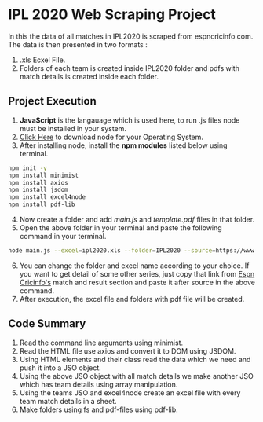 # IPL 2020 Web Scraping Project

In this the data of all matches in IPL2020 is scraped from espncricinfo.com. The data is then presented in two formats :

1. .xls Ecxel File. 
2. Folders of each team is created inside IPL2020 folder and pdfs with match details is created inside each folder. 

## Project Execution

1. **JavaScript** is the langauage which is used here, to run .js files node must be installed in your system.
2. [Click Here](https://nodejs.org/en/download/) to download node for your Operating System.   
3. After installing node, install the **npm modules** listed below using terminal.

```bash
npm init -y
npm install minimist
npm install axios
npm install jsdom
npm install excel4node
npm install pdf-lib
```
4. Now create a folder and add *main.js* and *template.pdf* files in that folder.
5. Open the above folder in your terminal and paste the following command in your terminal.
```bash
node main.js --excel=ipl2020.xls --folder=IPL2020 --source=https://www.espncricinfo.com/series/ipl-2020-21-1210595/match-results
``` 
6. You can change the folder and excel name according to your choice. If you want to get detail of some other series, just copy that link from [Espn Cricinfo's](https://www.espncricinfo.com/) match and result section and paste it after source in the above command.
7. After execution, the excel file and folders with pdf file will be created.

## Code Summary
1. Read the command line arguments using minimist.
2. Read the HTML file use axios and convert it to DOM using JSDOM.
3. Using HTML elements and their class read the data which we need and push it into a JSO object.
4. Using the above JSO object with all match details we make another JSO which has team details using array manipulation.
5. Using the teams JSO and excel4node create an excel file with every team match details in a sheet.
6. Make folders using fs and pdf-files using pdf-lib.
